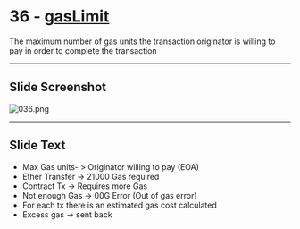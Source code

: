 # 36 - [gasLimit](gasLimit.md)

The maximum number of gas units the transaction originator is willing to pay in order to complete the transaction

___
## Slide Screenshot
![036.png](../../images/1.Ethereum%20101/036.png)
___
## Slide Text
- Max Gas units- > Originator willing to pay (EOA)
- Ether Transfer -> 21000 Gas required
- Contract Tx -> Requires more Gas
- Not enough Gas -> 00G Error (Out of gas error)
- For each tx there is an estimated gas cost calculated
- Excess gas -> sent back 

